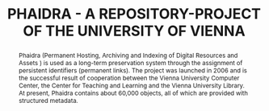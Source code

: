 ---
abstract: 'Phaidra (Permanent Hosting, Archiving and Indexing of

  Digital Resources and Assets ) is used as a long-term preservation

  system through the assignment of persistent identifiers

  (permanent links). The project was launched in

  2006 and is the successful result of cooperation between

  the Vienna University Computer Center, the Center for

  Teaching and Learning and the Vienna University Library.

  At present, Phaidra contains about 60,000 objects, all of

  which are provided with structured metadata.'
creators:
- Markus Höckner
- Paolo Budroni
date: null
document_url: https://services.phaidra.univie.ac.at/api/object/o:245909/download
grand_parent: iPRES
institutions: []
keywords:
- vienna
landing_page_url: https://phaidra.univie.ac.at/o:245909
language: eng
layout: publication
license: CC BY-SA 2.0 AT
notes_url: null
parent: iPRES 2010
publication_type: poster
size: 312064
slides_url: null
source_name: iPRES
stream_url: null
title: PHAIDRA - A REPOSITORY-PROJECT OF THE UNIVERSITY OF  VIENNA
year: 2010
---